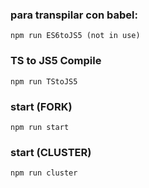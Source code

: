 ### para transpilar con babel:

```
npm run ES6toJS5 (not in use)

```

### TS to JS5 Compile

```
npm run TStoJS5

```

### start (FORK)

```
npm run start

```

### start (CLUSTER)

```
npm run cluster

```

